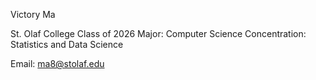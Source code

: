 Victory Ma

St. Olaf College Class of 2026
Major: Computer Science 
Concentration: Statistics and Data Science

Email: ma8@stolaf.edu

<!---
VictoryMa8/VictoryMa8 is a ✨ special ✨ repository because its `README.md` (this file) appears on your GitHub profile.
You can click the Preview link to take a look at your changes.
--->
